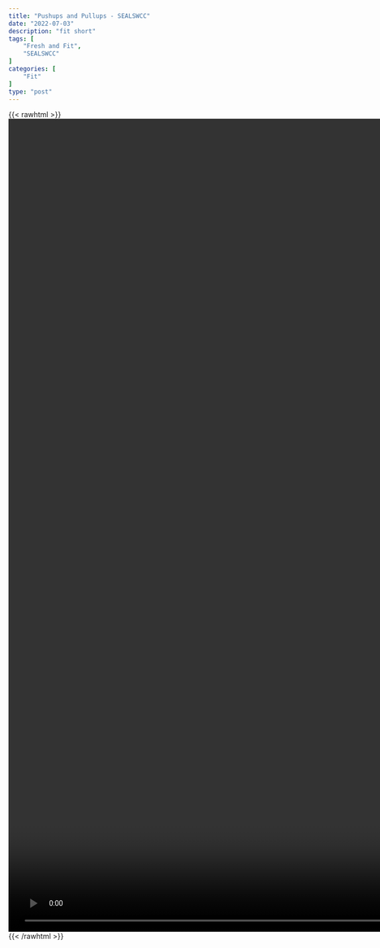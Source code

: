 ```yaml
---
title: "Pushups and Pullups - SEALSWCC"
date: "2022-07-03"
description: "fit short"
tags: [
    "Fresh and Fit",
    "SEALSWCC"
]
categories: [
    "Fit"
]
type: "post"
---
```

{{< rawhtml >}}
    <video style="height:40vh;width:auto" overflow="hidden" controls>
        <source src="https://lectures.dev00ps.com/Fit/PODCAST%20Episode%2031%20%7C%20Fitness%20Series%20-%20Push-ups%2C%20Sit-ups%20and%20Pull-ups%20%7C%20SEALSWCC.COM.mp4" type="video/mp4"> 
    </video>
{{< /rawhtml >}}

